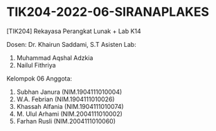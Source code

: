 # TIK204-2022-06-SIRANAPLAKES
[TIK204] Rekayasa Perangkat Lunak + Lab K14

Dosen: Dr. Khairun Saddami, S.T
Asisten Lab:
1. Muhammad Aqshal Adzkia
2. Nailul Fithriya

Kelompok 06
Anggota:
1. Subhan Janura (NIM.1904111010004)
2. W.A. Febrian (NIM.1904111010026)
3. Khassah Alfania (NIM.1904111010074)
4. M. Ulul Arhami (NIM.2004111010002)
5. Farhan Rusli (NIM.2004111010060)
